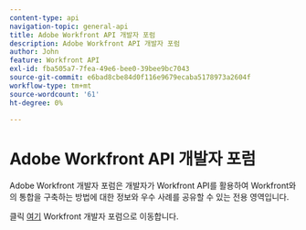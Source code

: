 ```yaml
---
content-type: api
navigation-topic: general-api
title: Adobe Workfront API 개발자 포럼
description: Adobe Workfront API 개발자 포럼
author: John
feature: Workfront API
exl-id: fba505a7-7fea-49e6-bee0-39bee9bc7043
source-git-commit: e6bad8cbe84d0f116e9679ecaba5178973a2604f
workflow-type: tm+mt
source-wordcount: '61'
ht-degree: 0%

---
```



# Adobe Workfront API 개발자 포럼

Adobe Workfront 개발자 포럼은 개발자가 Workfront API를 활용하여 Workfront와의 통합을 구축하는 방법에 대한 정보와 우수 사례를 공유할 수 있는 전용 영역입니다.

클릭 [여기](https://one.workfront.com/s/topic/0TO0z000000cdI3GAI/api?tabset-21363=3) Workfront 개발자 포럼으로 이동합니다.
